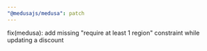 ```yaml
---
"@medusajs/medusa": patch
---
```


fix(medusa): add missing "require at least 1 region" constraint while updating a discount
